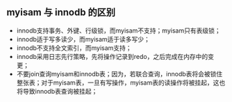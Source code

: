 ## myisam 与 innodb 的区别
- innodb支持事务、外键、行级锁，而myisam不支持；myisam只有表级锁；
- innodb适于写多读少，而myisam适于读多写少；
- innodb不支持全文索引，而myisam支持；
- innodb采用日志先行策略，先将操作记录到redo，之后完成在内存中的变更；
- 不要join查询myisam和innodb表；因为，若联合查询，innodb表将会被锁住整张表；对于myisam表，一旦有写操作，myisam表的读操作将被挂起，这也将导致innodb表查询被挂起；

